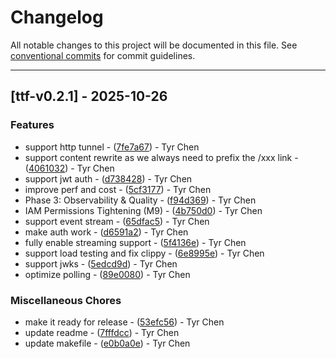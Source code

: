 # Changelog

All notable changes to this project will be documented in this file. See [conventional commits](https://www.conventionalcommits.org/) for commit guidelines.

---
## [ttf-v0.2.1] - 2025-10-26

### Features

- support http tunnel - ([7fe7a67](https://github.com/commit/7fe7a67e40713d5fef54dbefa32ee50645ec13a2)) - Tyr Chen
- support content rewrite as we always need to prefix the /xxx link - ([4061032](https://github.com/commit/4061032f3efc23b1b0be6edba077bf36d211665d)) - Tyr Chen
- support jwt auth - ([d738428](https://github.com/commit/d73842849836faaf113e8886704a4824fbeb48f6)) - Tyr Chen
- improve perf and cost - ([5cf3177](https://github.com/commit/5cf31778536e22554709333f7be4d7673757b825)) - Tyr Chen
- Phase 3: Observability & Quality - ([f94d369](https://github.com/commit/f94d369f30585dad3fd13189c970c5b69cae2100)) - Tyr Chen
- IAM Permissions Tightening (M9) - ([4b750d0](https://github.com/commit/4b750d04d635333ae4314a8ad9a62a7323dd9fef)) - Tyr Chen
- support event stream - ([65dfac5](https://github.com/commit/65dfac5c95a269a26538e3c81f746d087504b141)) - Tyr Chen
- make auth work - ([d6591a2](https://github.com/commit/d6591a253f4a5cd11589c8ffaff15610b7ba95c9)) - Tyr Chen
- fully enable streaming support - ([5f4136e](https://github.com/commit/5f4136e21f0a602e72d590e260c9cdf2418d5fa8)) - Tyr Chen
- support load testing and fix clippy - ([6e8995e](https://github.com/commit/6e8995e3567c0643acc73c87775c33a9e54439c7)) - Tyr Chen
- support jwks - ([5edcd9d](https://github.com/commit/5edcd9d11145648c8de56913fc87bfb51ebb3cb5)) - Tyr Chen
- optimize polling - ([89e0080](https://github.com/commit/89e00802ec8d199080223254dffd88dacf3cd76a)) - Tyr Chen

### Miscellaneous Chores

- make it ready for release - ([53efc56](https://github.com/commit/53efc56e69afc6da5d9bc6f87ce409b5407a61c1)) - Tyr Chen
- update readme - ([7fffdcc](https://github.com/commit/7fffdcce27058d507625683a01956a542c553134)) - Tyr Chen
- update makefile - ([e0b0a0e](https://github.com/commit/e0b0a0e72d03bdee020e3fb73df1b0f3e8297121)) - Tyr Chen

<!-- generated by git-cliff -->
